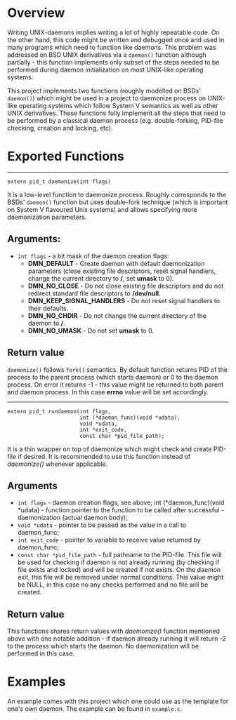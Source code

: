 # Overview

Writing UNIX-daemons implies writing a lot of highly repeatable
code. On the other hand, this code might be written and debugged once
and used in many programs which need to function like daemons. This
problem was addressed on BSD UNIX derivatives via a `daemon()`
function although partially - this function implements only subset of
the steps needed to be performed during daemon initialization on most
UNIX-like operating systems.

This project implements two functions (roughly modelled on BSDs'
`daemon()`) which might be used in a project to daemonize process on
UNIX-like operating systems which follow System V semantics as well as
other UNIX derivatives. These functions fully implement all the steps
that need to be performed by a classical daemon process
(e.g. double-forking, PID-file checking, creation and locking, etc).

# Exported Functions
***
```
extern pid_t daemonize(int flags)
```
It is a low-level function to daemonize process.  Roughly corresponds
to the BSDs' `daemon()` function but uses double-fork technique (which
is important on System V flavoured Unix systems) and allows specifying
more daemonization parameters.

## Arguments:
- `int flags` - a bit mask of the daemon creation flags:
   - **DMN_DEFAULT** - Create daemon with default daemonization parameters (close existing file descriptors, reset signal handlers, change the current directory to **/**, set **umask** to 0).
   - **DMN_NO_CLOSE** -  Do not close existing file descriptors and do not redirect standard file descriptors to **/dev/null**.
   - **DMN_KEEP_SIGNAL_HANDLERS** - Do not reset signal handlers to their defaults.
   - **DMN_NO_CHDIR** - Do not change the current directory of the daemon to **/**.
   - **DMN_NO_UMASK** - Do not set **umask** to 0.

## Return value
`daemonize()` follows `fork()` semantics.  By default function returns PID
of the process to the parent process (which starts daemon) or 0 to the
daemon process. On error it returns -1 - this value might be returned
to both parent and daemon process. In this case **errno** value will
be set accordingly.

***
```
extern pid_t rundaemon(int flags,
                       int (*daemon_func)(void *udata),
                       void *udata,
                       int *exit_code,
                       const char *pid_file_path);
```

It is a thin wrapper on top of daemonize which might check and create
PID-file if desired. It is recommended to use this function instead
of *daemonize()* whenever applicable.

## Arguments
- `int flags` - daemon creation flags, see above;
int (*daemon_func)(void *udata) - function pointer to the function to be called after successful - daemonization (actual daemon body);
- `void *udata` - pointer to be passed as the value in a call to daemon_func;
- `int exit_code` - pointer to variable to receive value returned by daemon_func;
- `const char *pid_file_path` - full pathname to the PID-file. This file will be used for checking if daemon is not already running (by checking if file exists and locked) and will be created if not exists. On the daemon exit, this file will be removed under normal conditions. This value might be NULL, in this case no any checks performed and no file will be created.

## Return value
This functions shares return values with *daemonize()* function
mentioned above with one notable addition - if daemon already running
it will return -2 to the process which starts the daemon. No
daemonization will be performed in this case.

# Examples
An example comes with this project which one could use as the template
for one's own daemon. The example can be found in `example.c`.

